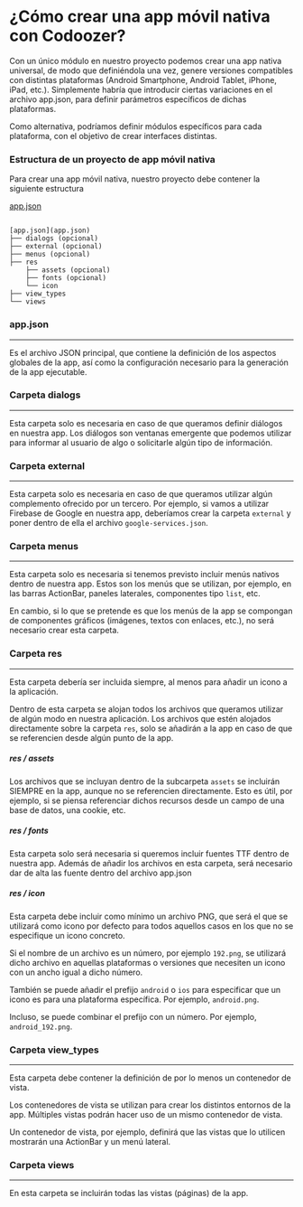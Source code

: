 # ¿Cómo crear una app móvil nativa con Codoozer?

Con un único módulo en nuestro proyecto podemos crear una app nativa universal, de modo que definiéndola una vez, genere versiones compatibles con distintas plataformas (Android Smartphone, Android Tablet, iPhone, iPad, etc.). Simplemente habría que introducir ciertas variaciones en el archivo app.json, para definir parámetros específicos de dichas plataformas.

Como alternativa, podríamos definir módulos específicos para cada plataforma, con el objetivo de crear interfaces distintas.

### Estructura de un proyecto de app móvil nativa

Para crear una app móvil nativa, nuestro proyecto debe contener la siguiente estructura

[app.json](app.json)

```

[app.json](app.json)
├── dialogs (opcional)    
├── external (opcional)
├── menus (opcional)
├── res 
    ├── assets (opcional)
    ├── fonts (opcional)
    └── icon
├── view_types
└── views

```


### app.json
---
Es el archivo JSON principal, que contiene la definición de los aspectos globales de la app, así como la configuración necesario para la generación de la app ejecutable.



### Carpeta dialogs
---
Esta carpeta solo es necesaria en caso de que queramos definir diálogos en nuestra app. Los diálogos son ventanas emergente que podemos utilizar para informar al usuario de algo o solicitarle algún tipo de información.



### Carpeta external
---
Esta carpeta solo es necesaria en caso de que queramos utilizar algún complemento ofrecido por un tercero. Por ejemplo, si vamos a utilizar Firebase de Google en nuestra app, deberíamos crear la carpeta `external` y poner dentro de ella el archivo `google-services.json`.



### Carpeta menus
---
Esta carpeta solo es necesaria si tenemos previsto incluir menús nativos dentro de nuestra app. Estos son los menús que se utilizan, por ejemplo, en las barras ActionBar, paneles laterales, componentes tipo `list`, etc.

En cambio, si lo que se pretende es que los menús de la app se compongan de componentes gráficos (imágenes, textos con enlaces, etc.), no será necesario crear esta carpeta.



### Carpeta res
---
Esta carpeta debería ser incluida siempre, al menos para añadir un icono a la aplicación.

Dentro de esta carpeta se alojan todos los archivos que queramos utilizar de algún modo en nuestra aplicación. Los archivos que estén alojados directamente sobre la carpeta `res`, solo se añadirán a la app en caso de que se referencien desde algún punto de la app.

##### res / assets

Los archivos que se incluyan dentro de la subcarpeta `assets` se incluirán SIEMPRE en la app, aunque no se referencien directamente. Esto es útil, por ejemplo, si se piensa referenciar dichos recursos desde un campo de una base de datos, una cookie, etc.

##### res / fonts

Esta carpeta solo será necesaria si queremos incluir fuentes TTF dentro de nuestra app. Además de añadir los archivos en esta carpeta, será necesario dar de alta las fuente dentro del archivo app.json

##### res / icon

Esta carpeta debe incluir como mínimo un archivo PNG, que será el que se utilizará como icono por defecto para todos aquellos casos en los que no se especifique un icono concreto.

Si el nombre de un archivo es un número, por ejemplo `192.png`, se utilizará dicho archivo en aquellas plataformas o versiones que necesiten un icono con un ancho igual a dicho número.

También se puede añadir el prefijo `android` o `ios` para especificar que un icono es para una plataforma específica. Por ejemplo, `android.png`.

Incluso, se puede combinar el prefijo con un número. Por ejemplo, `android_192.png`.



### Carpeta view_types
---
Esta carpeta debe contener la definición de por lo menos un contenedor de vista.

Los contenedores de vista se utilizan para crear los distintos entornos de la app. Múltiples vistas podrán hacer uso de un mismo contenedor de vista.

Un contenedor de vista, por ejemplo, definirá que las vistas que lo utilicen mostrarán una ActionBar y un menú lateral.



### Carpeta views
---
En esta carpeta se incluirán todas las vistas (páginas) de la app.
